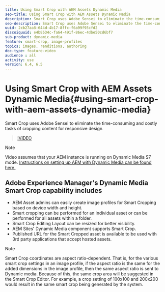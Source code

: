 ```yaml
---
title: Using Smart Crop with AEM Assets Dynamic Media
seo-title: Using Smart Crop with AEM Assets Dynamic Media
description: Smart Crop uses Adobe Sensei to eliminate the time-consuming and costly tasks of cropping content for responsive design.
seo-description: Smart Crop uses Adobe Sensei to eliminate the time-consuming and costly tasks of cropping content for responsive design.
uuid: 2cb27aa8-644d-4b17-8ffc-f6a99f95cfd2
discoiquuid: e4b8534c-fa64-491f-86ec-4dbe50cd6bf7
sub-product: dynamic-media
feature: smart-crop, image-profiles
topics: images, renditions, authoring
doc-type: feature-video
audience : all
activity: use
version: 6.4, 6.5
---
```


# Using Smart Crop with AEM Assets Dynamic Media{#using-smart-crop-with-aem-assets-dynamic-media}

Smart Crop uses Adobe Sensei to eliminate the time-consuming and costly tasks of cropping content for responsive design.

>[!VIDEO](https://video.tv.adobe.com/v/21519/)

>[!NOTE]
>
>Video assumes that your AEM instance is running on Dynamic Media S7 mode. [Instructions on setting up AEM with Dynamic Media can be found here.](https://helpx.adobe.com/experience-manager/6-3/assets/using/config-dynamic-fp-14410.html)

## Adobe Experience Manager's Dynamic Media Smart Crop capability includes

* AEM Asset admins can easily create image profiles for Smart Cropping based on device width and height.
* Smart cropping can be performed for an individual asset or can be performed for all assets within a folder.
* Smart Crop Editing Layout can be resized for better visibility.
* AEM Sites' Dynamic Media component supports Smart Crop.
* Published URL for the Smart Cropped asset is available to be used with 3rd party applications that accept hosted assets.

>[!NOTE]
>
>Smart Crop coordinates are aspect ratio-dependent. That is, for the various smart crop settings in an image profile, if the aspect ratio is the same for the added dimensions in the image profile, then the same aspect ratio is sent to Dynamic media. Because of this, the same crop area will be suggested in the Smart Crop Editor. For example, a crop setting of 100x100 and 200x200 would result in the same smart crop being generated by the system.
